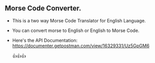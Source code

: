 ## Morse Code Converter.
* This is a two way Morse Code Translator for English Language.
* You can convert morse to English or English to Morse Code.
* Here's the API Documentation: https://documenter.getpostman.com/view/16329331/Uz5GpGM6

    👍👍👍
